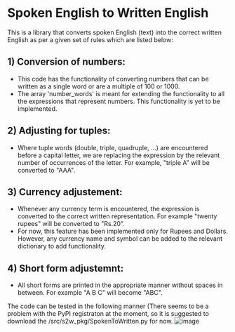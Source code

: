 # Spoken English to Written English
This is a library that converts spoken English (text) into the correct written English as per a given set of rules which are listed below:

## 1)  Conversion of numbers:
- This code has the functionality of converting numbers that can be written as a single word or are a multiple of 100 or 1000.
- The array 'number_words' is meant for extending the functionality to all the expressions that represent numbers. This functionality is yet to be implemented.

## 2) Adjusting for tuples:
- Where tuple words (double, triple, quadruple, ...) are encountered before a capital letter, we are replacing the expression by the relevant number of occurrences of the letter. For example, "triple A" will be converted to "AAA".

## 3) Currency adjustement:
- Whenever any currency term is encountered, the expression is converted to the correct written representation. For example "twenty rupees" will be converted to "Rs.20".
- For now, this feature has been implemented only for Rupees and Dollars. However, any currency name and symbol can be added to the relevant dictionary to add functionality.

## 4) Short form adjustemnt:
- All short forms are printed in the appropriate manner without spaces in between. For example "A B C" will become "ABC".

The code can be tested in the following manner (There seems to be a problem with the PyPI registraton at the moment, so it is suggested to download the /src/s2w_pkg/SpokenToWritten.py for now.
![image](https://user-images.githubusercontent.com/59921667/112733407-e87e6b00-8f65-11eb-958d-6961c24198a9.png)

